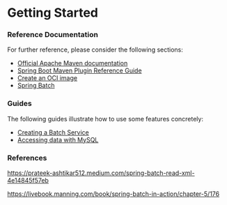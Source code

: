 # Getting Started

### Reference Documentation

For further reference, please consider the following sections:

* [Official Apache Maven documentation](https://maven.apache.org/guides/index.html)
* [Spring Boot Maven Plugin Reference Guide](https://docs.spring.io/spring-boot/docs/2.4.4/maven-plugin/reference/html/)
* [Create an OCI image](https://docs.spring.io/spring-boot/docs/2.4.4/maven-plugin/reference/html/#build-image)
* [Spring Batch](https://docs.spring.io/spring-boot/docs/2.4.4/reference/htmlsingle/#howto-batch-applications)

### Guides

The following guides illustrate how to use some features concretely:

* [Creating a Batch Service](https://spring.io/guides/gs/batch-processing/)
* [Accessing data with MySQL](https://spring.io/guides/gs/accessing-data-mysql/)

### References

https://prateek-ashtikar512.medium.com/spring-batch-read-xml-4e14845f57eb

https://livebook.manning.com/book/spring-batch-in-action/chapter-5/176
